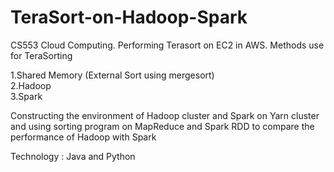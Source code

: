 # TeraSort-on-Hadoop-Spark
CS553 Cloud Computing. Performing Terasort on EC2 in AWS. Methods use for TeraSorting

1.Shared Memory (External Sort using mergesort)  
2.Hadoop  
3.Spark  

Constructing the environment of Hadoop cluster and Spark on Yarn cluster and using sorting program on MapReduce and Spark RDD to compare the performance of Hadoop with Spark

Technology : Java and Python
